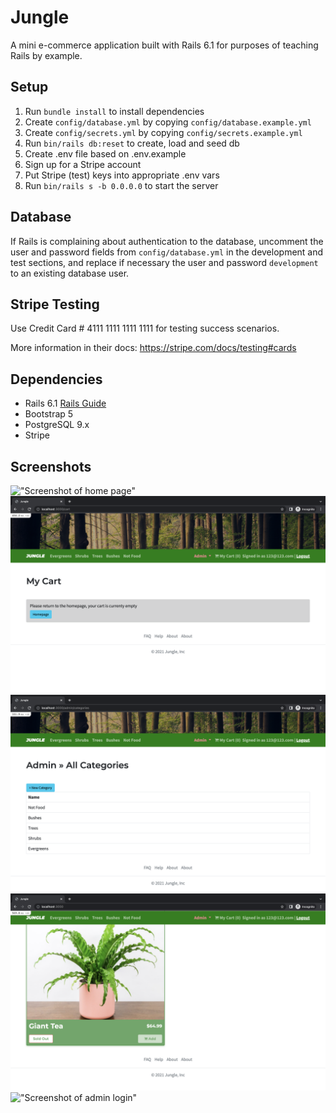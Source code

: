 # Jungle

A mini e-commerce application built with Rails 6.1 for purposes of teaching Rails by example.

## Setup

1. Run `bundle install` to install dependencies
2. Create `config/database.yml` by copying `config/database.example.yml`
3. Create `config/secrets.yml` by copying `config/secrets.example.yml`
4. Run `bin/rails db:reset` to create, load and seed db
5. Create .env file based on .env.example
6. Sign up for a Stripe account
7. Put Stripe (test) keys into appropriate .env vars
8. Run `bin/rails s -b 0.0.0.0` to start the server

## Database

If Rails is complaining about authentication to the database, uncomment the user and password fields from `config/database.yml` in the development and test sections, and replace if necessary the user and password `development` to an existing database user.

## Stripe Testing

Use Credit Card # 4111 1111 1111 1111 for testing success scenarios.

More information in their docs: <https://stripe.com/docs/testing#cards>

## Dependencies

- Rails 6.1 [Rails Guide](http://guides.rubyonrails.org/v6.1/)
- Bootstrap 5
- PostgreSQL 9.x
- Stripe

## Screenshots

!["Screenshot of home page"](https://github.com/bhinder97/jungle/blob/master/docs/homepage.png?raw=true)
!["Screenshot of empty cart"](https://github.com/bhinder97/jungle/blob/master/docs/empty-cart.png?raw=true)
!["Screenshot of new categories"](https://github.com/bhinder97/jungle/blob/master/docs/new-categories.png?raw=true)
!["Screenshot of sold out item"](https://github.com/bhinder97/jungle/blob/master/docs/sold-out.png?raw=true)
!["Screenshot of admin login"](https://github.com/bhinder97/jungle/blob/master/docs/admin.png?raw=true)
